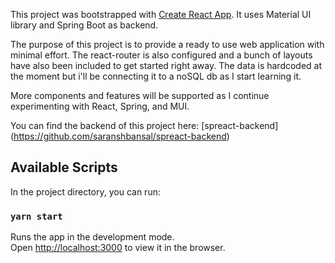 This project was bootstrapped with [Create React App](https://github.com/facebook/create-react-app). It uses Material UI library and Spring Boot as backend. 

The purpose of this project is to provide a ready to use web application with minimal effort. The react-router is also configured and a bunch of layouts have also been included to get started right away. The data is hardcoded at the moment but i'll be connecting it to a noSQL db as I start learning it.

More components and features will be supported as I continue experimenting with React, Spring, and MUI. 

You can find the backend of this project here: [spreact-backend] (https://github.com/saranshbansal/spreact-backend)

## Available Scripts

In the project directory, you can run:

### `yarn start`

Runs the app in the development mode.<br />
Open [http://localhost:3000](http://localhost:3000) to view it in the browser.
